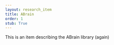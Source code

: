 ```yaml
---
layout: research_item
title: ABrain
order: 1
stub: True
---
```


This is an item describing the ABrain library (again)
